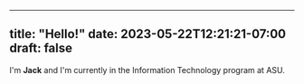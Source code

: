 <html><head><script async src="https://mono.soarn.dev/script.js" data-website-id="706c706a-c1c5-46fe-9a7b-379afd3a9418"></script></head></html>

---
title: "Hello!"
date: 2023-05-22T12:21:21-07:00
draft: false
---

I'm **Jack** and I'm currently in the Information Technology program at ASU.
